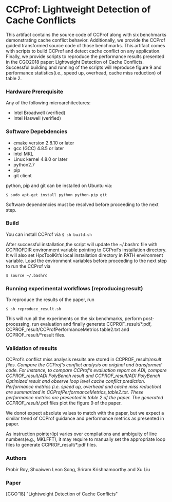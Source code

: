 # CCProf: Lightweight Detection of Cache Conflicts

This artifact contains the source code of CCProf along
with six benchmarks demonstrating cache conflict behavior. Additionally, we provide the CCProf guided transformed source code of those benchmarks. This artifact
comes with scripts to build CCProf and detect cache
conflict on any application. Finally, we provide scripts
to reproduce the performance results presented in the
CGO2018 paper: Lightweight Detection of Cache Conflicts. Successful building and running of the scripts will
reproduce figure 9 and performance statistics(i.e., speed
up, overhead, cache miss reduction) of table 2.

### Hardware Prerequisite ###
Any of the following microarchitectures:
* Intel Broadwell (verified)
* Intel Haswell (verified)
    
### Software Depebdencies  ###
* cmake version 2.8.10 or later
* gcc (GCC) 4.8.5 or later
* intel MKL
* Linux kernel 4.8.0 or later
* python2.7
* pip
* git client

python, pip and git can be installed on Ubuntu via:

`$ sudo apt-get install python python-pip git`

Software dependencies must be resolved before proceeding to the next step.

### Build  ###
You can install CCProf via
`$ sh build.sh`

After successful installation,the script will update the ~/.bashrc file with CCPROFDIR
environment variable pointing to CCProf’s installation
directory. It will also set HpcToolKit’s local installation
directory in PATH environment variable. Load the environment variables before proceeding to the next step to
run the CCProf via

`$ source ~/.bashrc`

### Running experimental workflows (reproducing result) ###
To reproduce the results of the paper, run

`$ sh reproduce_result.sh`

This will run all the experiments on the six benchmarks, perform post-processing, run
evaluation and finally generate CCPROF_result/*.pdf, CCPROF_result/CCProfPerformanceMetrics table2.txt
and CCPROF_result/*result files.

### Validation of results ###
CCProf’s conflict miss analysis results are stored in
CCPROF_result/*result files. Compare the CCProf’s
conflict analysis on original and transformed code. For
instance, to compare CCProf’s evaluation report on
ADI, compare CCPROF_result/ADI PolyBench result
and CCPROF_result/ADI PolyBench Optimized result
and observe loop level cache conflict prediction. Performance metrics (i.e. speed up, overhead and cache
miss reduction) are summarized in CCProfPerformanceMetrics_table2.txt. These performance metrics
are presented in table 2 of the paper. The generated
CCPROF_result/*.pdf files plot the figure 9 of the paper.

We donot expect absolute values to match with the paper, but we expect a similar trend of CCProf guidance and performance metrics as presented in paper. 

As instruction pointer(ip) varies over compilations and
ambiguity of line numbers(e.g., MKLFFT), it may require to manually set the appropriate loop files to generate CCPROF_result/*.pdf files.

### Authors ###
Probir Roy, Shuaiwen Leon Song, Sriram Krishnamoorthy and Xu Liu

### Paper ###
[CGO'18] "Lightweight Detection of Cache Conflicts"
